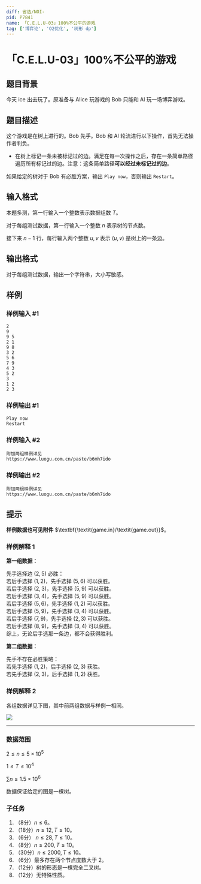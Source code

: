 ```yaml
---
diff: 省选/NOI-
pid: P7841
name: 「C.E.L.U-03」100%不公平的游戏
tag: ['博弈论', 'O2优化', '树形 dp']
---
```

# 「C.E.L.U-03」100%不公平的游戏
## 题目背景

今天 ice 出去玩了。原准备与 Alice 玩游戏的 Bob 只能和 Al 玩一场博弈游戏。
## 题目描述

这个游戏是在树上进行的。Bob 先手。Bob 和 Al 轮流进行以下操作，首先无法操作者判负。

- 在树上标记一条未被标记过的边。满足在每一次操作之后，存在一条简单路径遍历所有标记过的边。注意：这条简单路径**可以经过未标记过的边**。

如果给定的树对于 Bob 有必胜方案，输出 `Play now`，否则输出 `Restart`。
## 输入格式

本题多测，第一行输入一个整数表示数据组数 $T$。

对于每组测试数据，第一行输入一个整数 $n$ 表示树的节点数。

接下来 $n-1$ 行，每行输入两个整数 $u,v$ 表示 $(u,v)$ 是树上的一条边。
## 输出格式

对于每组测试数据，输出一个字符串，大小写敏感。
## 样例

### 样例输入 #1
```
2
9
9 5
2 1
9 8
3 2
5 6
7 9
4 3
5 2
3
1 2
2 3
```
### 样例输出 #1
```
Play now
Restart
```
### 样例输入 #2
```
附加两组样例详见
https://www.luogu.com.cn/paste/b6mh7ido
```
### 样例输出 #2
```
附加两组样例详见
https://www.luogu.com.cn/paste/b6mh7ido
```
## 提示

**样例数据也可见附件** $\textbf{\textit{game.in}/\textit{game.out}}$。

### 样例解释 1

**第一组数据：**

先手选择边 $(2,5)$ 必胜：  
若后手选择 $(1,2)$，先手选择 $(5,6)$ 可以获胜。  
若后手选择 $(2,3)$，先手选择 $(5,9)$ 可以获胜。  
若后手选择 $(3,4)$，先手选择 $(5,9)$ 可以获胜。  
若后手选择 $(5,6)$，先手选择 $(1,2)$ 可以获胜。  
若后手选择 $(5,9)$，先手选择 $(3,4)$ 可以获胜。  
若后手选择 $(7,9)$，先手选择 $(2,3)$ 可以获胜。  
若后手选择 $(8,9)$，先手选择 $(3,4)$ 可以获胜。  
综上，无论后手选那一条边，都不会获得胜利。  

**第二组数据：**

先手不存在必胜策略：  
若先手选择 $(1,2)$，后手选择 $(2,3)$ 获胜。  
若先手选择 $(2,3)$，后手选择 $(1,2)$ 获胜。


### 样例解释 2

各组数据详见下图，其中前两组数据与样例一相同。

![](https://cdn.luogu.com.cn/upload/image_hosting/imht95gt.png)

---

### 数据范围

$2\leq n\leq5\times10^5$

$1\leq T\leq10^4$

$\sum n\leq1.5\times10^6$

数据保证给定的图是一棵树。

### 子任务  
1. （8分）$n\leq6$。
2. （18分）$n\leq12,T\leq10$。
3. （6分） $n\leq28,T\leq10$。
4. （8分）$n\leq200,T\leq10$。
5. （30分）$n\leq2000,T\leq10$。
6. （6分）最多存在两个节点度数大于 $2$。
7. （12分）树的形态是一棵完全二叉树。
8. （12分）无特殊性质。

